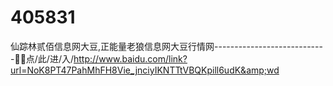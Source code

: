 # 405831
仙踪林贰佰信息网大豆,正能量老狼信息网大豆行情网----------------------------🤾🤾点/此/进/入/http://www.baidu.com/link?url=NoK8PT47PahMhFH8Vie_jnciyIKNTTtVBQKpill6udK&amp;wd
